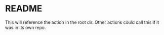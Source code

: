 # README 

This will reference the action in the root dir. Other actions could call this if it was in its own repo. 